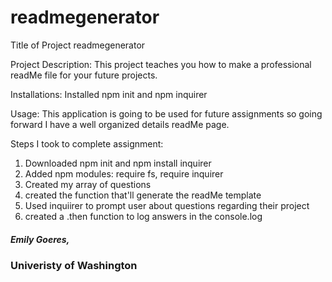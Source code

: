 # readmegenerator
Title of Project
readmegenerator

Project Description:
This project teaches you how to make a professional readMe file for your future projects.

Installations:
Installed npm init and npm inquirer

Usage:
This application is going to be used for future assignments so going forward I have a well organized details readMe page.

Steps I took to complete assignment:
1. Downloaded npm init and npm install inquirer
2. Added npm modules: require fs, require inquirer
3. Created my array of questions
4. created the function that'll generate the readMe template
5. Used inquiirer to prompt user about questions regarding their project
6. created a .then function to log answers in the console.log 

<!-- sample to add photo ![Password Generator](https://github.com/emilygoeres/password-generator/blob/master/password2.png) -->

##### Emily Goeres, 
### Univeristy of Washington